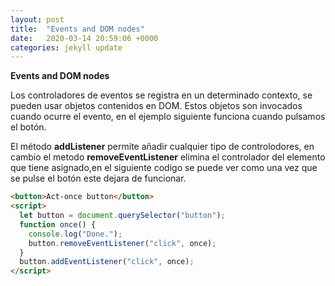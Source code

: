```yaml
---
layout: post
title:  "Events and DOM nodes"
date:   2020-03-14 20:59:06 +0000
categories: jekyll update
---
```

**Events and DOM nodes**

Los controladores de eventos se registra en un determinado contexto, se pueden usar objetos contenidos en DOM. Estos objetos son invocados cuando ocurre el evento, en el ejemplo siguiente funciona cuando pulsamos el botón.

El método **addListener** permite añadir cualquier tipo de controlodores, en cambio el metodo **removeEventListener** elimina el controlador del elemento que tiene asignado,en el siguiente codigo se puede ver como una vez que se pulse el botón este dejara de funcionar.


```HTML
<button>Act-once button</button>
<script>
  let button = document.querySelector("button");
  function once() {
    console.log("Done.");
    button.removeEventListener("click", once);
  }
  button.addEventListener("click", once);
</script>
```


